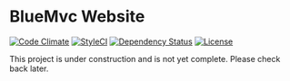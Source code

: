# BlueMvc Website

[![Code Climate](https://codeclimate.com/github/themichaelhall/bluemvc-website/badges/gpa.svg)](https://codeclimate.com/github/themichaelhall/bluemvc-website)
[![StyleCI](https://styleci.io/repos/68635756/shield?style=flat)](https://styleci.io/repos/68635756)
[![Dependency Status](https://www.versioneye.com/user/projects/57e03b4079806f002f4a95e2/badge.svg?style=flat)](https://www.versioneye.com/user/projects/57e03b4079806f002f4a95e2)
[![License](https://poser.pugx.org/bluemvc/bluemvc-website/license)](https://packagist.org/packages/bluemvc/bluemvc-website)

This project is under construction and is not yet complete. Please check back later.
